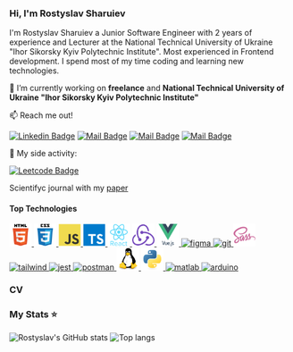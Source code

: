 ### Hi, I'm Rostyslav Sharuiev

I'm Rostyslav Sharuiev a Junior Software Engineer with 2 years of experience and Lecturer at the National Technical University of Ukraine "Ihor Sikorsky Kyiv Polytechnic Institute". Most experienced in Frontend development. I spend most of my time coding and learning new technologies. 

🔭 I’m currently working on **freelance** and **National Technical University of Ukraine "Ihor Sikorsky Kyiv Polytechnic Institute"**

📫 Reach me out!

[![Linkedin Badge](https://img.shields.io/badge/linkedin-blue?style=flat&logo=linkedin&logoColor=white)](https://linkedin.com/in/463a06217)
[![Mail Badge](https://img.shields.io/badge/Instagram-red?style=flat&logo=instagram&logoColor=white)](https://instagram.com/se.bastian6186)
[![Mail Badge](https://img.shields.io/badge/Telegram-blue?style=flat&logo=telegram&logoColor=white)](https://t.me/beerslayer)
[![Mail Badge](https://img.shields.io/badge/Gmail-red?style=flat&logo=gmail&logoColor=white)](mailto:rostislavkpi@gmail.com)

💪 My side activity:

[![Leetcode Badge](https://img.shields.io/badge/leetcode-orange?style=flat&logo=leetcode&logoColor=white)](https://www.leetcode.com/rostyslav_sharuiev)

Scientifyc journal with my [paper](http://elc.kpi.ua/issue/view/17280http://elc.kpi.ua/article/view/277487/275592)

#### Top Technologies
<p align="left">
  <a href="https://www.w3.org/html/" target="_blank" rel="noreferrer"> <img src="https://raw.githubusercontent.com/devicons/devicon/master/icons/html5/html5-original-wordmark.svg" alt="html5" width="40" height="40"/> </a>
  <a href="https://www.w3schools.com/css/" target="_blank" rel="noreferrer"> <img src="https://raw.githubusercontent.com/devicons/devicon/master/icons/css3/css3-original-wordmark.svg" alt="css3" width="40" height="40"/> </a>
  <a href="https://developer.mozilla.org/en-US/docs/Web/JavaScript" target="_blank" rel="noreferrer"> <img src="https://raw.githubusercontent.com/devicons/devicon/master/icons/javascript/javascript-original.svg" alt="javascript" width="40" height="40"/> </a>
  <a href="https://www.typescriptlang.org/" target="_blank" rel="noreferrer"> <img src="https://raw.githubusercontent.com/devicons/devicon/master/icons/typescript/typescript-original.svg" alt="typescript" width="40" height="40"/> </a>
  <a href="https://reactjs.org/" target="_blank" rel="noreferrer"> <img src="https://raw.githubusercontent.com/devicons/devicon/master/icons/react/react-original-wordmark.svg" alt="react" width="40" height="40"/> </a>
  <a href="https://redux.js.org" target="_blank" rel="noreferrer"> <img src="https://raw.githubusercontent.com/devicons/devicon/master/icons/redux/redux-original.svg" alt="redux" width="40" height="40"/> </a>
  <a href="https://vuejs.org/" target="_blank" rel="noreferrer"> <img src="https://raw.githubusercontent.com/devicons/devicon/master/icons/vuejs/vuejs-original-wordmark.svg" alt="vuejs" width="40" height="40"/> </a>
  <a href="https://www.figma.com/" target="_blank" rel="noreferrer"> <img src="https://www.vectorlogo.zone/logos/figma/figma-icon.svg" alt="figma" width="40" height="40"/> </a>
  <a href="https://git-scm.com/" target="_blank" rel="noreferrer"> <img src="https://www.vectorlogo.zone/logos/git-scm/git-scm-icon.svg" alt="git" width="40" height="40"/> </a>
  <a href="https://sass-lang.com" target="_blank" rel="noreferrer"> <img src="https://raw.githubusercontent.com/devicons/devicon/master/icons/sass/sass-original.svg" alt="sass" width="40" height="40"/> </a>
  <a href="https://tailwindcss.com/" target="_blank" rel="noreferrer"> <img src="https://www.vectorlogo.zone/logos/tailwindcss/tailwindcss-icon.svg" alt="tailwind" width="40" height="40"/> </a>
  <a href="https://jestjs.io" target="_blank" rel="noreferrer"> <img src="https://www.vectorlogo.zone/logos/jestjsio/jestjsio-icon.svg" alt="jest" width="40" height="40"/> </a>
  <a href="https://postman.com" target="_blank" rel="noreferrer"> <img src="https://www.vectorlogo.zone/logos/getpostman/getpostman-icon.svg" alt="postman" width="40" height="40"/> </a>
  <a href="https://www.linux.org/" target="_blank" rel="noreferrer"> <img src="https://raw.githubusercontent.com/devicons/devicon/master/icons/linux/linux-original.svg" alt="linux" width="40" height="40"/> </a>
  <a href="https://www.python.org" target="_blank" rel="noreferrer"> <img src="https://raw.githubusercontent.com/devicons/devicon/master/icons/python/python-original.svg" alt="python" width="40" height="40"/> </a>
  <a href="https://www.mathworks.com/" target="_blank" rel="noreferrer"> <img src="https://upload.wikimedia.org/wikipedia/commons/2/21/Matlab_Logo.png" alt="matlab" width="40" height="40"/> </a>
  <a href="https://www.arduino.cc/" target="_blank" rel="noreferrer"> <img src="https://cdn.worldvectorlogo.com/logos/arduino-1.svg" alt="arduino" width="40" height="40"/> </a>
</p>

### CV

### My Stats ⭐
<div>
  <img alt="Rostyslav's  GitHub stats" src="https://github-readme-stats.vercel.app/api?username=rostyslavsharuiev&show_icons=true&theme=transparent"/>
  <img alt="Top langs" src="https://github-readme-stats.vercel.app/api/top-langs?username=rostyslavsharuiev&show_icons=true&locale=en&layout=compact&langs_count=8"/>
</div>
